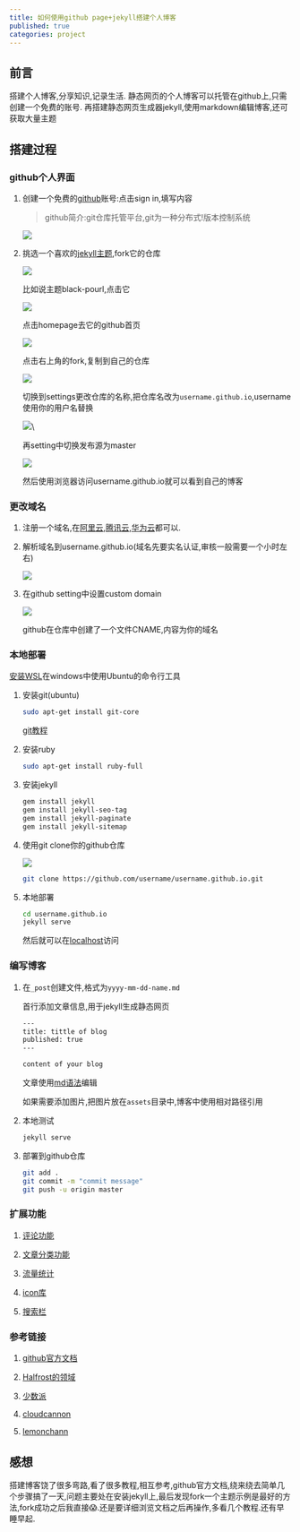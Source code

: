 ```yaml
---
title: 如何使用github page+jekyll搭建个人博客
published: true
categories: project
---
```

## 前言

搭建个人博客,分享知识,记录生活.
静态网页的个人博客可以托管在github上,只需创建一个免费的账号.
再搭建静态网页生成器jekyll,使用markdown编辑博客,还可获取大量主题

## 搭建过程

### github个人界面

1. 创建一个免费的[github](https://github.com)账号:点击sign in,填写内容

    >
    >github简介:git仓库托管平台,git为一种分布式!版本控制系统
    >

    ![](assets/2021-02-29-gh-page-jekyll-blog/2021-01-29-085301.png)

2. 挑选一个喜欢的[jekyll主题](http://jekyllthemes.org/),fork它的仓库

    ![](assets/2021-02-29-gh-page-jekyll-blog/2021-01-29-090428.png)

    比如说主题black-pourl,点击它

    ![](assets/2021-02-29-gh-page-jekyll-blog/2021-01-29-090707.png)

    点击homepage去它的github首页

    ![](assets/2021-02-29-gh-page-jekyll-blog/2021-01-29-090748.png)

    点击右上角的fork,复制到自己的仓库

    ![](assets/2021-02-29-gh-page-jekyll-blog/2021-01-29-091049.png)

    切换到settings更改仓库的名称,把仓库名改为`username.github.io`,username使用你的用户名替换

    ![](assets/2021-02-29-gh-page-jekyll-blog/2021-01-29-091233.png)\

    再setting中切换发布源为master

    ![](assets/2021-02-29-gh-page-jekyll-blog/publishing-source-drop-down.png)

    然后使用浏览器访问username.github.io就可以看到自己的博客


### 更改域名

1. 注册一个域名,在[阿里云](https://cn.aliyun.com/index.htm),[腾讯云](https://cloud.tencent.com/),[华为云](https://www.huaweicloud.com/)都可以.

2. 解析域名到username.github.io(域名先要实名认证,审核一般需要一个小时左右)

    ![](assets/2021-02-29-gh-page-jekyll-blog/2021-01-29-092736.png)

3. 在github setting中设置custom domain

    ![](assets/2021-02-29-gh-page-jekyll-blog/2021-01-29-093122.png)

    github在仓库中创建了一个文件CNAME,内容为你的域名

### 本地部署

[安装WSL](https://juejin.cn/post/6844903845097635854)在windows中使用Ubuntu的命令行工具

1. 安装git(ubuntu)

    ```bash
    sudo apt-get install git-core
    ```

    [git教程](https://git-scm.com/book/en/v2)

2. 安装ruby

    ```bash
    sudo apt-get install ruby-full
    ```

3. 安装jekyll

    ```bash
    gem install jekyll
    gem install jekyll-seo-tag
    gem install jekyll-paginate
    gem install jekyll-sitemap
    ```

4. 使用git clone你的github仓库

    ![](assets/2021-02-29-gh-page-jekyll-blog/2021-01-29-094158.png)    

    ```bash
    git clone https://github.com/username/username.github.io.git
    ```

5. 本地部署

    ```bash
    cd username.github.io
    jekyll serve
    ```

    然后就可以在[localhost](http://127.0.0.1:4000/)访问

### 编写博客

1. 在`_post`创建文件,格式为`yyyy-mm-dd-name.md`

    首行添加文章信息,用于jekyll生成静态网页

    ```txt
    ---
    title: tittle of blog
    published: true
    ---

    content of your blog
    ```
    
    文章使用[md语法](https://www.markdownguide.org/basic-syntax/)编辑

    如果需要添加图片,把图片放在`assets`目录中,博客中使用相对路径引用

2. 本地测试

    ```bash
    jekyll serve
    ```

3. 部署到github仓库

    ```bash
    git add .
    git commit -m "commit message"
    git push -u origin master
    ```

### 扩展功能

1. [评论功能](https://blog.csdn.net/ljinddlj/article/details/52273652)

2. [文章分类功能](https://blog.webjeda.com/jekyll-categories/)

3. [流量统计](http://ibruce.info/2015/04/04/busuanzi/)

4. [icon库](https://www.iconfont.cn/)

5. [搜索栏](https://learn.cloudcannon.com/jekyll/jekyll-search-using-lunr-js/)

### 参考链接

1. [github官方文档](https://docs.github.com/en/github/working-with-github-pages)

2. [Halfrost的领域](https://halfrost.com/jekyll/)

3. [少数派](https://sspai.com/post/54608)

4. [cloudcannon](https://learn.cloudcannon.com/)

5. [lemonchann](https://lemonchann.github.io/)

## 感想

搭建博客饶了很多弯路,看了很多教程,相互参考,github官方文档,绕来绕去简单几个步骤搞了一天,问题主要处在安装jekyll上,最后发现fork一个主题示例是最好的方法,fork成功之后我直接😱.还是要详细浏览文档之后再操作,多看几个教程.还有早睡早起.